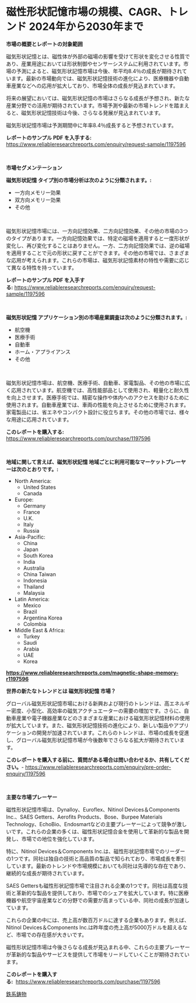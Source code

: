 <p><h1>磁性形状記憶市場の規模、CAGR、トレンド 2024年から2030年まで</h1></p><p><strong>市場の概要とレポートの対象範囲</strong></p>
<p><p>磁気形状記憶とは、磁性体が外部の磁場の影響を受けて形状を変化させる性質であり、産業用途においては形状制御やセンサーシステムに利用されています。市場の予測によると、磁気形状記憶市場は今後、年平均8.4％の成長が期待されています。最新の市場動向では、磁気形状記憶技術の進化により、医療機器や自動車産業などへの応用が拡大しており、市場全体の成長が見込まれています。</p><p>将来の展望においては、磁気形状記憶の市場はさらなる成長が予想され、新たな産業分野での活用が期待されています。市場予測や最新の市場トレンドを踏まえると、磁気形状記憶技術は今後、さらなる発展が見込まれています。</p><p>磁気形状記憶市場は予測期間中に年率8.4％成長すると予想されています。</p></p>
<p><strong>レポートのサンプル PDF を入手する:</strong> <a href="https://www.reliableresearchreports.com/enquiry/request-sample/1197596">https://www.reliableresearchreports.com/enquiry/request-sample/1197596</a></p>
<p>&nbsp;</p>
<p><strong>市場セグメンテーション</strong></p>
<p><strong>磁気形状記憶 タイプ別の市場分析は次のように分類されます。:</strong></p>
<p><ul><li>一方向メモリー効果</li><li>双方向メモリー効果</li><li>その他</li></ul></p>
<p>&nbsp;</p>
<p><p>磁気形状記憶市場には、一方向記憶効果、二方向記憶効果、その他の市場の3つのタイプがあります。一方向記憶効果では、特定の磁場を適用すると一度形状が変化し、再び変化することはありません。一方、二方向記憶効果では、逆の磁場を適用することで元の形状に戻すことができます。その他の市場では、さまざまな応用が考えられます。これらの市場は、磁気形状記憶素材の特性や需要に応じて異なる特性を持っています。</p></p>
<p><strong>レポートのサンプル PDF を入手する:</strong>&nbsp;<a href="https://www.reliableresearchreports.com/enquiry/request-sample/1197596">https://www.reliableresearchreports.com/enquiry/request-sample/1197596</a></p>
<p>&nbsp;</p>
<p><strong> 磁気形状記憶 アプリケーション別の市場産業調査は次のように分類されます。:</strong></p>
<p><ul><li>航空機</li><li>医療手術</li><li>自動車</li><li>ホーム・アプライアンス</li><li>その他</li></ul></p>
<p>&nbsp;</p>
<p><p>磁気形状記憶市場は、航空機、医療手術、自動車、家電製品、その他の市場に広く応用されています。航空機では、高性能部品として使用され、軽量化と耐久性を向上させます。医療手術では、精密な操作や体内へのアクセスを助けるために使用されます。自動車産業では、車両の性能を向上させるために使用されます。家電製品には、省エネやコンパクト設計に役立ちます。その他の市場では、様々な用途に応用されています。</p></p>
<p><strong>このレポートを購入する:</strong>&nbsp; <a href="https://www.reliableresearchreports.com/purchase/1197596">https://www.reliableresearchreports.com/purchase/1197596</a></p>
<p>&nbsp;</p>
<p><strong>地域に関して言えば、磁気形状記憶 地域ごとに利用可能なマーケットプレーヤーは次のとおりです。:</strong></p>
<p><ul>
    <li>
        North America:
        <ul>
            <li>United States</li>
            <li>Canada</li>
        </ul>
    </li>
    <li>
        Europe:
        <ul>
            <li>Germany</li>
            <li>France</li>
            <li>U.K.</li>
            <li>Italy</li>
            <li>Russia</li>
        </ul>
    </li>
    <li>
        Asia-Pacific:
        <ul>
            <li>China</li>
            <li>Japan</li>
            <li>South Korea</li>
            <li>India</li>
            <li>Australia</li>
            <li>China Taiwan</li>
            <li>Indonesia</li>
            <li>Thailand</li>
            <li>Malaysia</li>
        </ul>
    </li>
    <li>
        Latin America:
        <ul>
            <li>Mexico</li>
            <li>Brazil</li>
            <li>Argentina Korea</li>
            <li>Colombia</li>
        </ul>
    </li>
    <li>
        Middle East & Africa:
        <ul>
            <li>Turkey</li>
            <li>Saudi</li>
            <li>Arabia</li>
            <li>UAE</li>
            <li>Korea</li>
        </ul>
    </li>
    </ul></p>
<p><strong><a href="https://www.reliableresearchreports.com/magnetic-shape-memory-r1197596">https://www.reliableresearchreports.com/magnetic-shape-memory-r1197596</a></strong>&nbsp;</p>
<p><strong>世界の新たなトレンドとは 磁気形状記憶 市場？</strong></p>
<p><p>グローバル磁気形状記憶市場における新興および現行のトレンドは、高エネルギー密度、小型化、高効率の磁気アクチュエーターの需要の増加です。さらに、自動車産業や電子機器産業などのさまざまな産業における磁気形状記憶材料の使用が拡大しています。また、磁気形状記憶技術の進化により、新しい製品やアプリケーションの開発が加速されています。これらのトレンドは、市場の成長を促進し、グローバル磁気形状記憶市場が今後数年でさらなる拡大が期待されています。</p></p>
<p><strong>このレポートを購入する前に、質問がある場合は問い合わせるか、共有してください。</strong>- <a href="https://www.reliableresearchreports.com/enquiry/pre-order-enquiry/1197596">https://www.reliableresearchreports.com/enquiry/pre-order-enquiry/1197596</a></p>
<p>&nbsp;</p>
<p><strong>主要な市場プレーヤー</strong></p>
<p><p>磁性形状記憶市場は、Dynalloy、Euroflex、Nitinol Devices＆Components Inc.、SAES Getters、Aerofits Products、Bose、Burpee Materials Technology、EchoBio、Endosmartなどの主要プレーヤーによって競争が激しいです。これらの企業の多くは、磁性形状記憶合金を使用して革新的な製品を開発し、市場での地位を強化しています。</p><p>特に、Nitinol Devices＆Components Inc.は、磁性形状記憶市場でのリーダーの1つです。同社は独自の技術と高品質の製品で知られており、市場成長を牽引しています。最新のトレンドや市場規模においても同社は先導的な存在であり、継続的な成長が期待されています。</p><p>SAES Gettersも磁性形状記憶市場で注目される企業の1つです。同社は高度な技術と革新的な製品を提供しており、市場でのシェアを拡大しています。特に医療機器や航空宇宙産業などの分野での需要が高まっている中、同社の成長が加速しています。</p><p>これらの企業の中には、売上高が数百万ドルに達する企業もあります。例えば、Nitinol Devices＆Components Inc.は昨年度の売上高が5000万ドルを超えるなど、市場での存在感が大きいです。</p><p>磁性形状記憶市場は今後さらなる成長が見込まれる中、これらの主要プレーヤーが革新的な製品やサービスを提供して市場をリードしていくことが期待されています。</p></p>
<p><strong>このレポートを購入する:</strong>&nbsp;&nbsp;<a href="https://www.reliableresearchreports.com/purchase/1197596">https://www.reliableresearchreports.com/purchase/1197596</a></p>
<p><p><a href="https://medium.com/@brittanyvon2023/%E9%89%84%E9%8B%B3%E9%80%A0%E5%B8%82%E5%A0%B4%E6%8C%87%E6%A8%99%E3%81%AE%E5%BE%A9%E5%8F%B7%E5%8C%96-%E5%B8%82%E5%A0%B4%E3%82%B7%E3%82%A7%E3%82%A2-%E3%83%88%E3%83%AC%E3%83%B3%E3%83%89-%E3%81%8A%E3%82%88%E3%81%B3%E6%88%90%E9%95%B7%E3%83%91%E3%82%BF%E3%83%BC%E3%83%B3-617af685bbbe">鉄系鋳物</a></p></p>